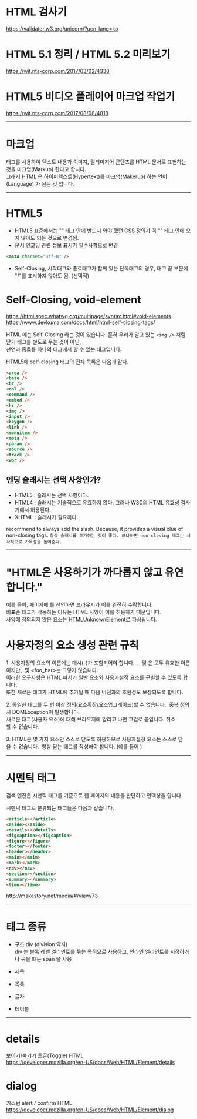 # HTML 검사기

https://validator.w3.org/unicorn/?ucn_lang=ko

# HTML 5.1 정리 / HTML 5.2 미리보기

https://wit.nts-corp.com/2017/03/02/4338

# HTML5 비디오 플레이어 마크업 작업기

https://wit.nts-corp.com/2017/08/08/4818

---

# 마크업

태그를 사용하여 텍스트 내용과 이미지, 멀티미지어 콘텐츠를 HTML 문서로 표현하는 것을 마크업(Markup) 한다고 합니다.  
그래서 HTML 은 하이퍼텍스트(Hypertext)를 마크업(Makerup) 하는 언어(Language) 가 된는 것 입니다.

---

# HTML5

- HTML5 표준에서는 "<head>" 태그 안에 반드시 와야 했던 CSS 정의가 꼭 "<head>" 태그 안에 오지 않아도 되는 것으로 변경됨.
- 문서 인코딩 관련 정보 표시가 필수사항으로 변경

```html
<meta charset="utf-8" />
```

- Self-Closing, 시작태그와 종료태그가 함께 있는 단독태그의 경우, 태그 끝 부분에 "/"를 표시하지 않아도 됨. (선택적)

# Self-Closing, void-element

https://html.spec.whatwg.org/multipage/syntax.html#void-elements  
https://www.devkuma.com/docs/html/html-self-closing-tags/

HTML 에는 Self-Closing 라는 것이 있습니다.
흔히 우리가 알고 있는 `<img />` 처럼 닫기 태그를 별도로 두는 것이 아닌,  
선언과 종료를 하나의 태그에서 할 수 있는 태그입니다.

HTML5에 self-closing 태그의 전체 목록은 다음과 같다.

```html
<area />
<base />
<br />
<col />
<command />
<embed />
<hr />
<img />
<input />
<keygen />
<link />
<menuitem />
<meta />
<param />
<source />
<track />
<wbr />
```

## 엔딩 슬래시는 선택 사항인가?

- HTML5 : 슬래시는 선택 사항이다.
- HTML4 : 슬래시는 기술적으로 유효하지 않다. 그러나 W3C의 HTML 유효성 검사기에서 허용된다.
- XHTML : 슬래시가 필요하다.

recommend to always add the slash. Because, it provides a visual clue of non-closing tags.
`항상 슬래시를 추가하는 것이 좋다. 왜냐하면 non-closing 태그는 시각적으로 가독성을 높여준다.`

---

# "HTML은 사용하기가 까다롭지 않고 유연합니다."

예를 들어, 페이지에 <ysm></ysm>를 선언하면 브라우저가 이를 완전히 수락합니다.   
비표준 태그가 작동하는 이유는 HTML 사양이 이를 허용하기 때문입니다.   
사양에 정의되지 않은 요소는 HTMLUnknownElement로 파싱됩니다.

# 사용자정의 요소 생성 관련 규칙

1. 사용자정의 요소의 이름에는 대시(-)가 포함되어야 합니다. 
<x-tags>, <my-element> 및 <my-awesome-app>은 모두 유효한 이름이지만, <tabs> 및 <foo_bar>는 그렇지 않습니다.  
이러한 요구사항은 HTML 파서가 일반 요소와 사용자설정 요소를 구별할 수 있도록 합니다.   
또한 새로운 태그가 HTML에 추가될 때 다음 버전과의 호환성도 보장되도록 합니다.

2. 동일한 태그를 두 번 이상 정의(요소확장/요소업그레이드)할 수 없습니다. 
중복 정의 시 DOMException이 발생합니다.   
새로운 태그(사용자 요소)에 대해 브라우저에 알리고 나면 그걸로 끝입니다. 취소할 수 없습니다.

3. HTML은 몇 가지 요소만 스스로 닫도록 허용하므로 사용자설정 요소는 스스로 닫을 수 없습니다. 
항상 닫는 태그를 작성해야 합니다. (예를 들어 <app-drawer></app-drawer>)

---

# 시멘틱 태그

검색 엔진은 시맨틱 태그를 기준으로 웹 페이지의 내용을 판단하고 인덱싱을 합니다.

시멘틱 태그로 분류되는 태그들은 다음과 같습니다.

```html
<article></article>
<aside></aside>
<details></details>
<figcaption></figcaption>
<figure></figure>
<footer></footer>
<header></header>
<main></main>
<mark></mark>
<nav></nav>
<section></section>
<summary></summary>
<time></time>
```

http://makestory.net/media/#/view/73

---

# 태그 종류

- 구조
  div (division 약자)  
  div 는 블록 레벨 엘리먼트를 묶는 목적으로 사용하고, 인라인 엘리먼트를 지정하거나 묶을 떄는 span 을 사용

- 제목
- 목록
- 글자
- 테이블

---

# details

보이기/숨기기 토글(Toggle) HTML  
https://developer.mozilla.org/en-US/docs/Web/HTML/Element/details

# dialog

커스텀 alert / confirm HTML  
https://developer.mozilla.org/en-US/docs/Web/HTML/Element/dialog
